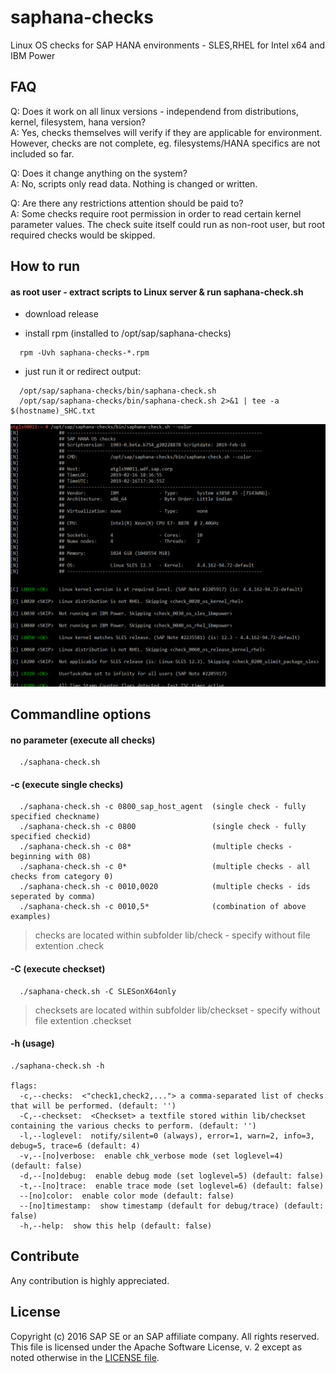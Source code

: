 # saphana-checks

Linux OS checks for SAP HANA environments - SLES,RHEL for Intel x64 and IBM Power

## FAQ
Q: Does it work on all linux versions - independend from distributions, kernel, filesystem, hana version?  
A: Yes, checks themselves will verify if they are applicable for environment. However, checks are not complete, eg. filesystems/HANA specifics are not included so far.

Q: Does it change anything on the system?  
A: No, scripts only read data. Nothing is changed or written.

Q: Are there any restrictions attention should be paid to?  
A: Some checks require root permission in order to read certain kernel parameter values. The check suite itself could run as non-root user, but root required checks would be skipped.

## How to run

#### as root user - extract scripts to Linux server & run saphana-check.sh
* download release

* install rpm (installed to /opt/sap/saphana-checks)
```
  rpm -Uvh saphana-checks-*.rpm
```
* just run it or redirect output: 
```
  /opt/sap/saphana-checks/bin/saphana-check.sh
  /opt/sap/saphana-checks/bin/saphana-check.sh 2>&1 | tee -a $(hostname)_SHC.txt
```

![Example Output](/docs/Example-Output.png?raw=true "Example Output")

## Commandline options

#### no parameter    (execute all checks)
```
  ./saphana-check.sh
```

#### -c    (execute single checks)
```
  ./saphana-check.sh -c 0800_sap_host_agent  (single check - fully specified checkname)
  ./saphana-check.sh -c 0800                 (single check - fully specified checkid)
  ./saphana-check.sh -c 08*                  (multiple checks - beginning with 08)
  ./saphana-check.sh -c 0*                   (multiple checks - all checks from category 0)
  ./saphana-check.sh -c 0010,0020            (multiple checks - ids seperated by comma)
  ./saphana-check.sh -c 0010,5*              (combination of above examples)
```
> checks are located within subfolder lib/check - specify without file extention .check


#### -C    (execute checkset)
```
  ./saphana-check.sh -C SLESonX64only
```
> checksets are located within subfolder lib/checkset - specify without file extention .checkset


#### -h    (usage)
```
./saphana-check.sh -h

flags:
  -c,--checks:  <"check1,check2,..."> a comma-separated list of checks that will be performed. (default: '')
  -C,--checkset:  <Checkset> a textfile stored within lib/checkset containing the various checks to perform. (default: '')
  -l,--loglevel:  notify/silent=0 (always), error=1, warn=2, info=3, debug=5, trace=6 (default: 4)
  -v,--[no]verbose:  enable chk_verbose mode (set loglevel=4) (default: false)
  -d,--[no]debug:  enable debug mode (set loglevel=5) (default: false)
  -t,--[no]trace:  enable trace mode (set loglevel=6) (default: false)
  --[no]color:  enable color mode (default: false)
  --[no]timestamp:  show timestamp (default for debug/trace) (default: false)
  -h,--help:  show this help (default: false)

```


## Contribute
Any contribution is highly appreciated.

## License
Copyright (c) 2016 SAP SE or an SAP affiliate company. All rights reserved.
This file is licensed under the Apache Software License, v. 2 except as noted otherwise in the [LICENSE file](LICENSE).